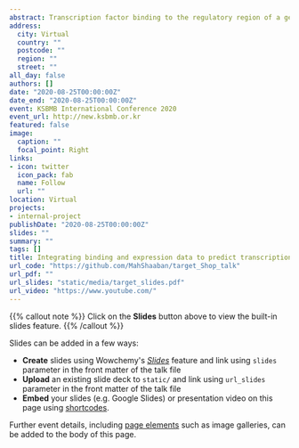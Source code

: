 ```yaml
---
abstract: Transcription factor binding to the regulatory region of a gene induces or represses its gene expression. Transcription factors share their binding sites with other factors, co-factors, and/or DNA-binding proteins. These proteins form complexes that bind to the DNA as one-units. The binding of two factors to a shared site does not always lead to a functional interaction. We propose a method to predict the combined functions of two factors using comparable binding and expression data (target). We based this method on binding and expression target analysis (BETA), which we re-implemented in R and extended for this purpose. target ranks the factor's targets by importance and predicts the dominant type of interaction between two transcription factors. We applied the method to simulated and real datasets of transcription factor-binding sites and gene expression under perturbation of factors. We found that Yin Yang 1 transcription factor (YY1) and YY2 have antagonistic and independent regulatory targets in HeLa cells, but they may cooperate on a few shared targets. We developed an R package and a web application to integrate binding (ChIP-seq) and expression (microarrays or RNA-seq) data to determine the cooperative or competitive combined function of two transcription factors.
address:
  city: Virtual
  country: ""
  postcode: ""
  region: ""
  street: ""
all_day: false
authors: []
date: "2020-08-25T00:00:00Z"
date_end: "2020-08-25T00:00:00Z"
event: KSBMB International Conference 2020
event_url: http://new.ksbmb.or.kr
featured: false
image:
  caption: ""
  focal_point: Right
links:
- icon: twitter
  icon_pack: fab
  name: Follow
  url: ""
location: Virtual
projects:
- internal-project
publishDate: "2020-08-25T00:00:00Z"
slides: ""
summary: ""
tags: []
title: Integrating binding and expression data to predict transcription factors combined function
url_code: "https://github.com/MahShaaban/target_Shop_talk"
url_pdf: ""
url_slides: "static/media/target_slides.pdf"
url_video: "https://www.youtube.com/"
---
```


{{% callout note %}}
Click on the **Slides** button above to view the built-in slides feature.
{{% /callout %}}

Slides can be added in a few ways:

- **Create** slides using Wowchemy's [*Slides*](https://wowchemy.com/docs/managing-content/#create-slides) feature and link using `slides` parameter in the front matter of the talk file
- **Upload** an existing slide deck to `static/` and link using `url_slides` parameter in the front matter of the talk file
- **Embed** your slides (e.g. Google Slides) or presentation video on this page using [shortcodes](https://wowchemy.com/docs/writing-markdown-latex/).

Further event details, including [page elements](https://wowchemy.com/docs/writing-markdown-latex/) such as image galleries, can be added to the body of this page.
